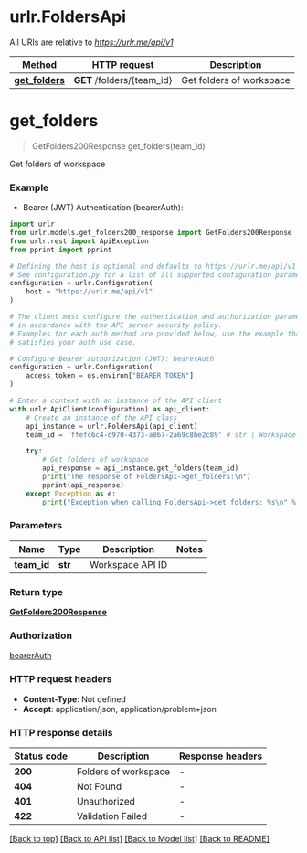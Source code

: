 # urlr.FoldersApi

All URIs are relative to *https://urlr.me/api/v1*

Method | HTTP request | Description
------------- | ------------- | -------------
[**get_folders**](FoldersApi.md#get_folders) | **GET** /folders/{team_id} | Get folders of workspace


# **get_folders**
> GetFolders200Response get_folders(team_id)

Get folders of workspace

### Example

* Bearer (JWT) Authentication (bearerAuth):

```python
import urlr
from urlr.models.get_folders200_response import GetFolders200Response
from urlr.rest import ApiException
from pprint import pprint

# Defining the host is optional and defaults to https://urlr.me/api/v1
# See configuration.py for a list of all supported configuration parameters.
configuration = urlr.Configuration(
    host = "https://urlr.me/api/v1"
)

# The client must configure the authentication and authorization parameters
# in accordance with the API server security policy.
# Examples for each auth method are provided below, use the example that
# satisfies your auth use case.

# Configure Bearer authorization (JWT): bearerAuth
configuration = urlr.Configuration(
    access_token = os.environ["BEARER_TOKEN"]
)

# Enter a context with an instance of the API client
with urlr.ApiClient(configuration) as api_client:
    # Create an instance of the API class
    api_instance = urlr.FoldersApi(api_client)
    team_id = 'ffefc6c4-d970-4373-a867-2a69c8be2c89' # str | Workspace API ID

    try:
        # Get folders of workspace
        api_response = api_instance.get_folders(team_id)
        print("The response of FoldersApi->get_folders:\n")
        pprint(api_response)
    except Exception as e:
        print("Exception when calling FoldersApi->get_folders: %s\n" % e)
```



### Parameters


Name | Type | Description  | Notes
------------- | ------------- | ------------- | -------------
 **team_id** | **str**| Workspace API ID | 

### Return type

[**GetFolders200Response**](GetFolders200Response.md)

### Authorization

[bearerAuth](../README.md#bearerAuth)

### HTTP request headers

 - **Content-Type**: Not defined
 - **Accept**: application/json, application/problem+json

### HTTP response details

| Status code | Description | Response headers |
|-------------|-------------|------------------|
**200** | Folders of workspace |  -  |
**404** | Not Found |  -  |
**401** | Unauthorized |  -  |
**422** | Validation Failed |  -  |

[[Back to top]](#) [[Back to API list]](../README.md#documentation-for-api-endpoints) [[Back to Model list]](../README.md#documentation-for-models) [[Back to README]](../README.md)

